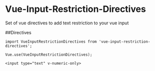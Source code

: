 # Vue-Input-Restriction-Directives
Set of vue directives to add text restriction to your vue input

##Directives
```
import VueInputRestrictionDirectives from 'vue-input-restriction-directives';

Vue.use(VueInputRestrictionDirectives);

<input type="text" v-numeric-only>
```